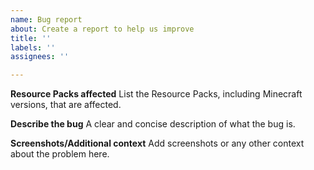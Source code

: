 ```yaml
---
name: Bug report
about: Create a report to help us improve
title: ''
labels: ''
assignees: ''

---
```


**Resource Packs affected**
List the Resource Packs, including Minecraft versions, that are affected.

**Describe the bug**
A clear and concise description of what the bug is.

**Screenshots/Additional context**
Add screenshots or any other context about the problem here.
